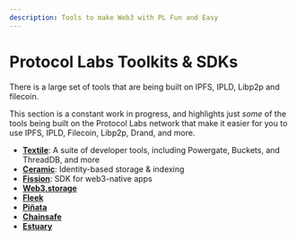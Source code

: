 ```yaml
---
description: Tools to make Web3 with PL Fun and Easy
---
```


# Protocol Labs Toolkits & SDKs

There is a large set of tools that are being built on IPFS, IPLD, Libp2p and filecoin.

This section is a constant work in progress, and highlights just _some_ of the tools being built on the Protocol Labs network that make it easier for you to use IPFS, IPLD, Filecoin, Libp2p, Drand, and more.

* **[Textile](textile.md)**: A suite of developer tools, including Powergate, Buckets, and ThreadDB, and more
* **[Ceramic](ceramic.md)**: Identity-based storage & indexing  
* **[Fission](https://dev.to/fission/fission-on-the-ipfs-community-call-nof)**: SDK for web3-native apps
* **[Web3.storage](web3.storage)**
* **[Fleek](fleedks-apce-daemon.md)**
* **[Piñata](pinata.md)**
* **[Chainsafe]()**
* **[Estuary](https://docs.estuary.tech/tutorial-get-an-api-key)**
